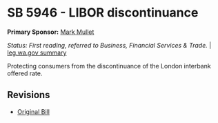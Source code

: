 # SB 5946 - LIBOR discontinuance
**Primary Sponsor:** [Mark Mullet](/person/leg/mark.mullet.md)

*Status: First reading, referred to Business, Financial Services & Trade.* | [leg.wa.gov summary](https://app.leg.wa.gov/billsummary?BillNumber=5946&Year=2021)

Protecting consumers from the discontinuance of the London interbank offered rate.

## Revisions
* [Original Bill](1/)